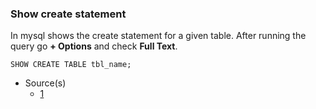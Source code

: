 ### Show create statement

In mysql shows the create statement for a given table. After running the query go **+ Options** and check **Full Text**.

`SHOW CREATE TABLE tbl_name;`

- Source(s)
  - [1](https://dev.mysql.com/doc/refman/5.7/en/show-create-table.html)
